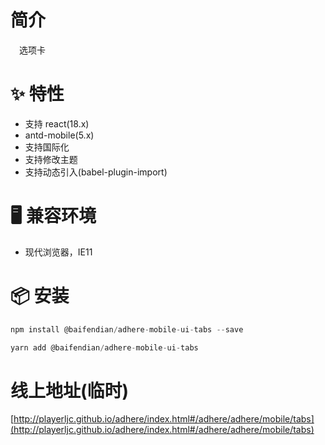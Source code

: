# 简介
&ensp;&ensp;选项卡

# ✨ 特性
- 支持 react(18.x)
- antd-mobile(5.x)
- 支持国际化
- 支持修改主题
- 支持动态引入(babel-plugin-import)

# 🖥 兼容环境
- 现代浏览器，IE11

# 📦 安装
```javascript
npm install @baifendian/adhere-mobile-ui-tabs --save
``` 

```javascript
yarn add @baifendian/adhere-mobile-ui-tabs
```

# 线上地址(临时)
[http://playerljc.github.io/adhere/index.html#/adhere/adhere/mobile/tabs](http://playerljc.github.io/adhere/index.html#/adhere/adhere/mobile/tabs)


